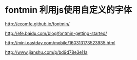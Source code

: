 # fontmin  利用js使用自定义的字体
http://ecomfe.github.io/fontmin/

http://efe.baidu.com/blog/fontmin-getting-started/

http://mini.eastday.com/mobile/160313173523935.html

http://www.jianshu.com/p/bd9d78e3e11a